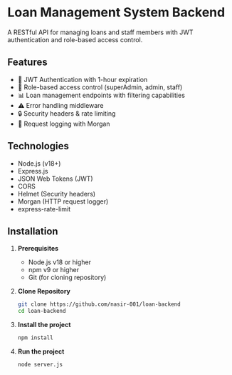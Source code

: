 # Loan Management System Backend

A RESTful API for managing loans and staff members with JWT authentication and role-based access control.

## Features

- 🔐 JWT Authentication with 1-hour expiration
- 👥 Role-based access control (superAdmin, admin, staff)
- 📊 Loan management endpoints with filtering capabilities
- ⚠️ Error handling middleware
- 🔒 Security headers & rate limiting
- 📝 Request logging with Morgan

## Technologies

- Node.js (v18+)
- Express.js
- JSON Web Tokens (JWT)
- CORS
- Helmet (Security headers)
- Morgan (HTTP request logger)
- express-rate-limit

## Installation

1. **Prerequisites**
   - Node.js v18 or higher
   - npm v9 or higher
   - Git (for cloning repository)

2. **Clone Repository**
   ```bash
   git clone https://github.com/nasir-001/loan-backend
   cd loan-backend

3. **Install the project**
    ```bash
    npm install

4. **Run the project**
    ```bash
    node server.js